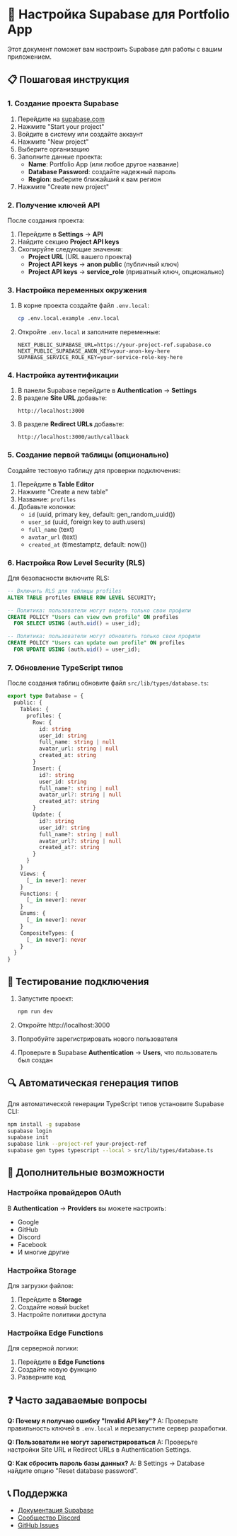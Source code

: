 # 🔧 Настройка Supabase для Portfolio App

Этот документ поможет вам настроить Supabase для работы с вашим приложением.

## 📋 Пошаговая инструкция

### 1. Создание проекта Supabase

1. Перейдите на [supabase.com](https://supabase.com)
2. Нажмите "Start your project"
3. Войдите в систему или создайте аккаунт
4. Нажмите "New project"
5. Выберите организацию
6. Заполните данные проекта:
   - **Name**: Portfolio App (или любое другое название)
   - **Database Password**: создайте надежный пароль
   - **Region**: выберите ближайший к вам регион
7. Нажмите "Create new project"

### 2. Получение ключей API

После создания проекта:

1. Перейдите в **Settings** → **API**
2. Найдите секцию **Project API keys**
3. Скопируйте следующие значения:
   - **Project URL** (URL вашего проекта)
   - **Project API keys** → **anon public** (публичный ключ)
   - **Project API keys** → **service_role** (приватный ключ, опционально)

### 3. Настройка переменных окружения

1. В корне проекта создайте файл `.env.local`:
   ```bash
   cp .env.local.example .env.local
   ```

2. Откройте `.env.local` и заполните переменные:
   ```env
   NEXT_PUBLIC_SUPABASE_URL=https://your-project-ref.supabase.co
   NEXT_PUBLIC_SUPABASE_ANON_KEY=your-anon-key-here
   SUPABASE_SERVICE_ROLE_KEY=your-service-role-key-here
   ```

### 4. Настройка аутентификации

1. В панели Supabase перейдите в **Authentication** → **Settings**
2. В разделе **Site URL** добавьте:
   ```
   http://localhost:3000
   ```
3. В разделе **Redirect URLs** добавьте:
   ```
   http://localhost:3000/auth/callback
   ```

### 5. Создание первой таблицы (опционально)

Создайте тестовую таблицу для проверки подключения:

1. Перейдите в **Table Editor**
2. Нажмите "Create a new table"
3. Название: `profiles`
4. Добавьте колонки:
   - `id` (uuid, primary key, default: gen_random_uuid())
   - `user_id` (uuid, foreign key to auth.users)
   - `full_name` (text)
   - `avatar_url` (text)
   - `created_at` (timestamptz, default: now())

### 6. Настройка Row Level Security (RLS)

Для безопасности включите RLS:

```sql
-- Включить RLS для таблицы profiles
ALTER TABLE profiles ENABLE ROW LEVEL SECURITY;

-- Политика: пользователи могут видеть только свои профили
CREATE POLICY "Users can view own profile" ON profiles
  FOR SELECT USING (auth.uid() = user_id);

-- Политика: пользователи могут обновлять только свои профили
CREATE POLICY "Users can update own profile" ON profiles
  FOR UPDATE USING (auth.uid() = user_id);
```

### 7. Обновление TypeScript типов

После создания таблиц обновите файл `src/lib/types/database.ts`:

```typescript
export type Database = {
  public: {
    Tables: {
      profiles: {
        Row: {
          id: string
          user_id: string
          full_name: string | null
          avatar_url: string | null
          created_at: string
        }
        Insert: {
          id?: string
          user_id: string
          full_name?: string | null
          avatar_url?: string | null
          created_at?: string
        }
        Update: {
          id?: string
          user_id?: string
          full_name?: string | null
          avatar_url?: string | null
          created_at?: string
        }
      }
    }
    Views: {
      [_ in never]: never
    }
    Functions: {
      [_ in never]: never
    }
    Enums: {
      [_ in never]: never
    }
    CompositeTypes: {
      [_ in never]: never
    }
  }
}
```

## 🧪 Тестирование подключения

1. Запустите проект:
   ```bash
   npm run dev
   ```

2. Откройте http://localhost:3000

3. Попробуйте зарегистрировать нового пользователя

4. Проверьте в Supabase **Authentication** → **Users**, что пользователь был создан

## 🔍 Автоматическая генерация типов

Для автоматической генерации TypeScript типов установите Supabase CLI:

```bash
npm install -g supabase
supabase login
supabase init
supabase link --project-ref your-project-ref
supabase gen types typescript --local > src/lib/types/database.ts
```

## 🚀 Дополнительные возможности

### Настройка провайдеров OAuth

В **Authentication** → **Providers** вы можете настроить:
- Google
- GitHub  
- Discord
- Facebook
- И многие другие

### Настройка Storage

Для загрузки файлов:
1. Перейдите в **Storage**
2. Создайте новый bucket
3. Настройте политики доступа

### Настройка Edge Functions

Для серверной логики:
1. Перейдите в **Edge Functions**
2. Создайте новую функцию
3. Разверните код

## ❓ Часто задаваемые вопросы

**Q: Почему я получаю ошибку "Invalid API key"?**
A: Проверьте правильность ключей в `.env.local` и перезапустите сервер разработки.

**Q: Пользователи не могут зарегистрироваться**
A: Проверьте настройки Site URL и Redirect URLs в Authentication Settings.

**Q: Как сбросить пароль базы данных?**
A: В Settings → Database найдите опцию "Reset database password".

## 📞 Поддержка

- [Документация Supabase](https://supabase.com/docs)
- [Сообщество Discord](https://discord.supabase.com)
- [GitHub Issues](https://github.com/supabase/supabase/issues)
